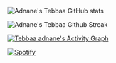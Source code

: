 ![Adnane's Tebbaa GitHub stats](https://github-readme-stats.vercel.app/api?username=tebbaa-adnane&show_icons=true&theme=synthwave)

![Adnane's Tebbaa Github Streak](https://github-readme-streak-stats.herokuapp.com/?user=tebbaa-adnane)


<a href="https://www.youtube.com/watch?v=dQw4w9WgXcQ"><img alt="Tebbaa adnane's Activity Graph" src="https://denvercoder1-activity-graph.herokuapp.com/graph/?username=tebbaa-adnane&bg_color=1F222E&color=F8D866&line=F85D7F&point=FFFFFF&hide_border=true" /></a>

[![Spotify](https://novatorem.vercel.app/api/spotify?background_color=0d1117&border_color=ffffff)](https://open.spotify.com/user/pancakesbreakfast)
